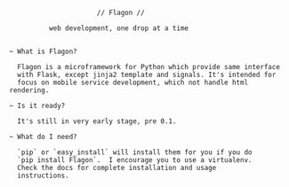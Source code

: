 

                          // Flagon //

              web development, one drop at a time


    ~ What is Flagon?

      Flagon is a microframework for Python which provide same interface
      with Flask, except jinja2 template and signals. It's intended for
      focus on mobile service development, which not handle html rendering.

    ~ Is it ready?

      It's still in very early stage, pre 0.1.

    ~ What do I need?

      `pip` or `easy_install` will install them for you if you do
      `pip install Flagon`.  I encourage you to use a virtualenv.
      Check the docs for complete installation and usage
      instructions.
